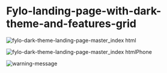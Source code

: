 # Fylo-landing-page-with-dark-theme-and-features-grid

![fylo-dark-theme-landing-page-master_index html](https://github.com/randjelovic-jelena/Fylo-landing-page-with-dark-theme-and-features-grid/assets/125824089/f19f1f7f-113d-40a4-8938-2e7689bc364e)


![fylo-dark-theme-landing-page-master_index htmlPhone](https://github.com/randjelovic-jelena/Fylo-landing-page-with-dark-theme-and-features-grid/assets/125824089/a5f9b838-6ff6-4ad7-83b4-550065b23e5d)


![warning-message](https://github.com/randjelovic-jelena/Fylo-landing-page-with-dark-theme-and-features-grid/assets/125824089/dbece6c8-325b-4585-beff-352017dfe50d)


